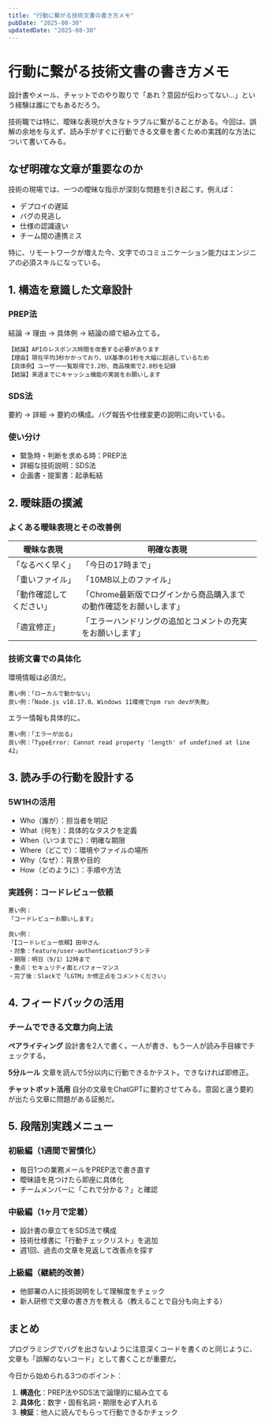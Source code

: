 ```yaml
---
title: "行動に繋がる技術文書の書き方メモ"
pubDate: "2025-08-30"
updatedDate: "2025-08-30"
---
```

# 行動に繋がる技術文書の書き方メモ

設計書やメール、チャットでのやり取りで「あれ？意図が伝わってない...」という経験は誰にでもあるだろう。

技術職では特に、曖昧な表現が大きなトラブルに繋がることがある。今回は、誤解の余地を与えず、読み手がすぐに行動できる文章を書くための実践的な方法について書いてみる。

## なぜ明確な文章が重要なのか

技術の現場では、一つの曖昧な指示が深刻な問題を引き起こす。例えば：

- デプロイの遅延
- バグの見逃し
- 仕様の認識違い
- チーム間の連携ミス

特に、リモートワークが増えた今、文字でのコミュニケーション能力はエンジニアの必須スキルになっている。

## 1. 構造を意識した文章設計

### PREP法

結論 → 理由 → 具体例 → 結論の順で組み立てる。

```plain text
【結論】APIのレスポンス時間を改善する必要があります
【理由】現在平均3秒かかっており、UX基準の1秒を大幅に超過しているため
【具体例】ユーザー一覧取得で3.2秒、商品検索で2.8秒を記録
【結論】来週までにキャッシュ機能の実装をお願いします
```

### SDS法

要約 → 詳細 → 要約の構成。バグ報告や仕様変更の説明に向いている。

### 使い分け

- 緊急時・判断を求める時：PREP法
- 詳細な技術説明：SDS法
- 企画書・提案書：起承転結

## 2. 曖昧語の撲滅

### よくある曖昧表現とその改善例

| 曖昧な表現        | 明確な表現                                |
| ------------ | ------------------------------------ |
| 「なるべく早く」     | 「今日の17時まで」                           |
| 「重いファイル」     | 「10MB以上のファイル」                        |
| 「動作確認してください」 | 「Chrome最新版でログインから商品購入までの動作確認をお願いします」 |
| 「適宜修正」       | 「エラーハンドリングの追加とコメントの充実をお願いします」        |

### 技術文書での具体化

環境情報は必須だ。

```plain text
悪い例：「ローカルで動かない」
良い例：「Node.js v18.17.0、Windows 11環境でnpm run devが失敗」
```

エラー情報も具体的に。

```plain text
悪い例：「エラーが出る」
良い例：「TypeError: Cannot read property 'length' of undefined at line 42」
```

## 3. 読み手の行動を設計する

### 5W1Hの活用

- Who（誰が）：担当者を明記
- What（何を）：具体的なタスクを定義
- When（いつまでに）：明確な期限
- Where（どこで）：環境やファイルの場所
- Why（なぜ）：背景や目的
- How（どのように）：手順や方法

### 実践例：コードレビュー依頼

```plain text
悪い例：
「コードレビューお願いします」

良い例：
「【コードレビュー依頼】田中さん
・対象：feature/user-authenticationブランチ
・期限：明日（9/1）12時まで
・重点：セキュリティ面とパフォーマンス
・完了後：Slackで「LGTM」か修正点をコメントください」
```

## 4. フィードバックの活用

### チームでできる文章力向上法

**ペアライティング**
設計書を2人で書く。一人が書き、もう一人が読み手目線でチェックする。

**5分ルール**
文章を読んで5分以内に行動できるかテスト。できなければ即修正。

**チャットボット活用**
自分の文章をChatGPTに要約させてみる。意図と違う要約が出たら文章に問題がある証拠だ。

## 5. 段階別実践メニュー

### 初級編（1週間で習慣化）

- 毎日1つの業務メールをPREP法で書き直す
- 曖昧語を見つけたら即座に具体化
- チームメンバーに「これで分かる？」と確認

### 中級編（1ヶ月で定着）

- 設計書の章立てをSDS法で構成
- 技術仕様書に「行動チェックリスト」を追加
- 週1回、過去の文章を見返して改善点を探す

### 上級編（継続的改善）

- 他部署の人に技術説明をして理解度をチェック
- 新人研修で文章の書き方を教える（教えることで自分も向上する）

## まとめ

プログラミングでバグを出さないように注意深くコードを書くのと同じように、文章も「誤解のないコード」として書くことが重要だ。

今日から始められる3つのポイント：

1. **構造化**：PREP法やSDS法で論理的に組み立てる
2. **具体化**：数字・固有名詞・期限を必ず入れる
3. **検証**：他人に読んでもらって行動できるかチェック